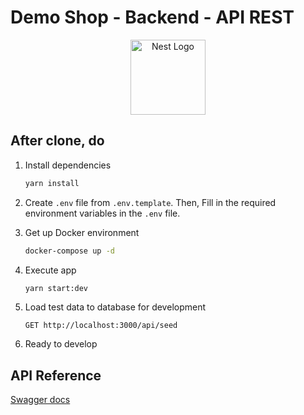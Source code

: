 # Demo Shop - Backend - API REST

<p align="center">
  <a href="http://nestjs.com/" target="blank"><img src="https://nestjs.com/img/logo-small.svg" width="120" alt="Nest Logo" /></a>
</p>

## After clone, do

1. Install dependencies

   ```sh
   yarn install
   ```

2. Create `.env` file from `.env.template`. Then, Fill in the required environment variables in the `.env` file.

3. Get up Docker environment

   ```sh
   docker-compose up -d
   ```

4. Execute app

   ```sh
   yarn start:dev
   ```

5. Load test data to database for development

   ```http
   GET http://localhost:3000/api/seed
   ```

6. Ready to develop

## API Reference

[Swagger docs](http://localhost:3000/api)
